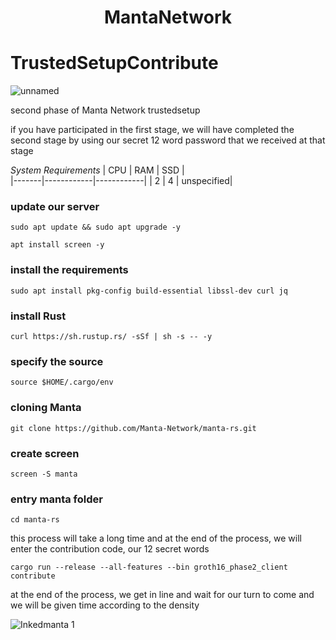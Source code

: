  <h1 align="center">MantaNetwork </h1>

# TrustedSetupContribute
![unnamed](https://user-images.githubusercontent.com/100621008/204383868-7952c4c5-fd5e-4c86-aec1-0761f7045d2e.jpg)

second phase of Manta Network trustedsetup

if you have participated in the first stage, we will have completed the second stage by using our secret 12 word password that we received at that stage

*System Requirements*
|  CPU  |    RAM     |     SSD    |  
|-------|------------|------------|
|    2  |      4     | unspecified|

### update our server
```
sudo apt update && sudo apt upgrade -y
```
```
apt install screen -y
```
### install the requirements
```
sudo apt install pkg-config build-essential libssl-dev curl jq
```
### install Rust
```
curl https://sh.rustup.rs/ -sSf | sh -s -- -y
```
### specify the source
```
source $HOME/.cargo/env
```
### cloning Manta
```
git clone https://github.com/Manta-Network/manta-rs.git
```
###  create screen
```
screen -S manta
```
### entry manta folder
```
cd manta-rs
```
this process will take a long time and at the end of the process, we will enter the contribution code, our 12 secret words
```
cargo run --release --all-features --bin groth16_phase2_client contribute
```
at the end of the process, we get in line and wait for our turn to come and we will be given time according to the density

![Inkedmanta 1](https://user-images.githubusercontent.com/100621008/204391014-7f126f88-d3ca-4682-b8e5-c4e64a3ec2af.jpg)

